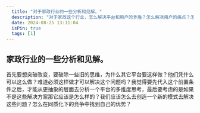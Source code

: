 ```yaml
---
  title: "对于家政行业的一些分析和见解。"
  description: "对于家政这个行业，怎么解决平台和用户的矛盾？怎么解决用户的痛点？怎么解决平台和师傅之间的矛盾？又如何解决掉平台自己本身增长的困境？"
  date: 2024-08-25 13:11:04
  isPin: true
  tags: [1]
---
```


## 家政行业的一些分析和见解。

首先要想突破改变，要破除一些旧的思维，为什么其它平台要这样做？他们凭什么可以这么做？难道必须这样做才可以解决这个问题吗？我觉得要先代入这个前置条件之后，才能从更抽象的层面去分析一个平台的多维度思考，最后要考虑的是如果不是这些解决方案那它应该是怎么样的？我们应该怎么去创造一个新的模式去解决这些问题？怎么在同质化下的竞争中找到自己的优势？
